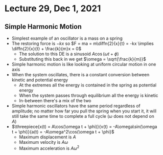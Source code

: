 # Lecture 29, Dec 1, 2021

## Simple Harmonic Motion

* Simplest example of an oscillator is a mass on a spring
* The restoring force is $-kx$ so $F = ma = m\diffn{2}{x}{t} = -kx \implies \diffn{2}{x}{t} + \frac{k}{m}x = 0$
	* The solution to this DE is a sinusoid $A\cos(\omega t + \phi)$
	* Substituting this back in we get $\omega = \sqrt{\frac{k}{m}}$
* Simple harmonic motion is like looking at uniform circular motion in one axis
* When the system oscillates, there is a constant conversion between kinetic and potential energy
	* At the extremes all the energy is contained in the spring as potential energy
	* When the system passes through equilibrium all the energy is kinetic
	* In-between there's a mix of the two
* Simple harmonic oscillators have the same period regardless of amplitude; no matter how far you pull the spring when you start it, it will still take the same time to complete a full cycle ($\omega$ does not depend on $A$)
* $\threepiece{x(t) = A\cos(\omega t + \phi)}{v(t) = -A\omega\sin(\omega t + \phi)}{a(t) = -A\omega^2\cos(\omega t + \phi}$
	* Maximum displacement is $A$
	* Maximum velocity is $A\omega$
	* Maximum acceleration is $A\omega^2$


